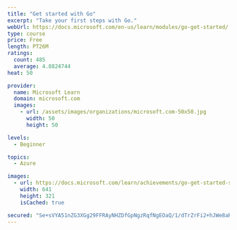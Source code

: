 ```yaml
---
title: "Get started with Go"
excerpt: "Take your first steps with Go."
webUrl: https://docs.microsoft.com/en-us/learn/modules/go-get-started/
type: course
price: Free
length: PT26M
ratings:
  count: 485
  average: 4.8824744
heat: 50

provider:
  name: Microsoft Learn
  domain: microsoft.com
  images:
    - url: /assets/images/organizations/microsoft.com-50x50.jpg
      width: 50
      height: 50

levels:
  - Beginner

topics:
  - Azure

images:
  - url: https://docs.microsoft.com/learn/achievements/go-get-started-social.png
    width: 641
    height: 321
    isCached: true

secured: "Se+sVYA51nZG3XGg29FFRAyNHZDfGpNgzRqfNgEOaQ/1/dTrZrFi2+hJWe8aRG56zLOwp7YnDBJIyaEBewX0sDyKWiO15oP5W5pCOwIGxaya7ZhvrBQbxzCGXiIrMBZ7aSzZj2LCWvtcOG9UoE21zg48wUG5pX8w8EVoSngwfVyO5xB3WDsqU2BtiBhoO0Mpxbh74+WIGjbLcAMrvtkVbxTUFW/2Enk9eHcJv74s4MXQoZ4EQVu8R2Kil8RTKi4FEmEor6zIUXz/TE9piB9M9/KSWT2SjDxZV1l7jrz1ZOQ0d9qH7JtQQXjHFqW6lP8mhgyakA56/U2aePvX9PjkChYJUadGGEdZjGfLWsnmiO4taan39pPhvkEFgpH4IzDwxm/AINy3P5xvtAiAPYMd4FrnNjMb78pP52luO0CV+js=;PjJ3tW3QFdu2bUNgm2CimQ=="
---
```


